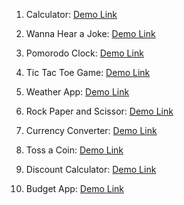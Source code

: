 1. Calculator:
    [Demo Link](https://srilekhap27.github.io/Mini-Fun-Projects/Calculator/calculator.html#calculator)

2. Wanna Hear a Joke:
    [Demo Link](https://srilekhap27.github.io/Mini-Fun-Projects/Joke_Generator/joke.html#wanna_hear_a_joke)

3. Pomorodo Clock:
    [Demo Link](https://srilekhap27.github.io/Mini-Fun-Projects/Pomodoro_Clock/pomodoro.html#Pomodoro)

4. Tic Tac Toe Game:
    [Demo Link](https://srilekhap27.github.io/Mini-Fun-Projects/Tic_tac_toe/Tic_tac_toe.html#Tic_tac_toe)

5. Weather App:
  [Demo Link](https://srilekhap27.github.io/Mini-Fun-Projects/Weather_App/weather.html#Weather)

6. Rock Paper and Scissor: 
    [Demo Link](https://srilekhap27.github.io/Mini-Fun-Projects/Rock_Paper_scissor/Rock_Paper_scissor.html#Rock_Paper_scissor)

7. Currency Converter: 
    [Demo Link]()

8. Toss a Coin:
    [Demo Link](https://srilekhap27.github.io/Mini-Fun-Projects/Flip_a_Coin/toss.html#toss_a_coin)

9. Discount Calculator:
    [Demo Link](https://srilekhap27.github.io/Mini-Fun-Projects/Discount_Calculator/discount.html#discount_calculator)

10. Budget App:
    [Demo Link](https://srilekhap27.github.io/Mini-Fun-Projects/Budget_App/budget.html#budget_app)
      
